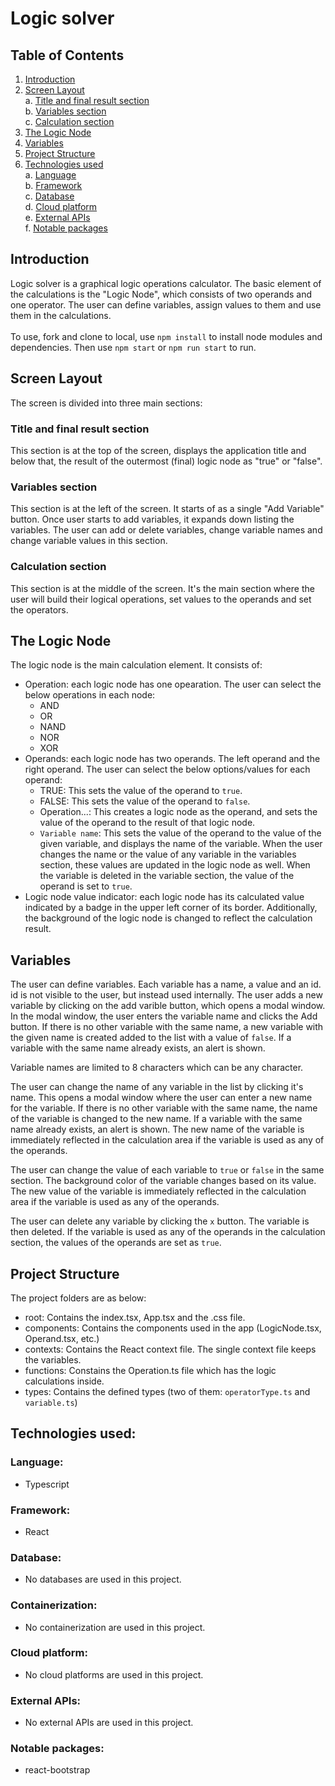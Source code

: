# Logic solver
## Table of Contents
1. [Introduction](#introduction)</br>
2. [Screen Layout](#screen-layout)</br>
  a. [Title and final result section](#yitle-and-final-result-section)</br>
  b. [Variables section](#variables-section)</br>
  c. [Calculation section](#calculation-section)</br>
3. [The Logic Node](#the-logic-node)</br>
4. [Variables](#variables)</br>
5. [Project Structure](#project-structure)</br>
6. [Technologies used](#technologies-used)</br>
  a. [Language](#language)</br>
  b. [Framework](#framework)</br>
  c. [Database](#techdatabase)</br>
  d. [Cloud platform](#cloud-platform)</br>
  e. [External APIs](#external-apis)</br>
  f. [Notable packages](#notable-packages)</br>


## Introduction
Logic solver is a graphical logic operations calculator. The basic element of the calculations is the "Logic Node", which consists of two operands and one operator. The user can define variables, assign values to them and use them in the calculations.
</br>
</br>
To use, fork and clone to local, use `npm install` to install node modules and dependencies. Then use `npm start` or `npm run start` to run.
</br>

## Screen Layout
The screen is divided into three main sections:

### Title and final result section
This section is at the top of the screen, displays the application title and below that, the result of the outermost (final) logic node as "true" or "false".

### Variables section
This section is at the left of the screen. It starts of as a single "Add Variable" button. Once user starts to add variables, it expands down listing the variables. The user can add or delete variables, change variable names and change variable values in this section.

### Calculation section
This section is at the middle of the screen. It's the main section where the user will build their logical operations, set values to the operands and set the operators.

## The Logic Node
The logic node is the main calculation element. It consists of:
- Operation: each logic node has one opearation. The user can select the below operations in each node:
    - AND
    - OR
    - NAND
    - NOR
    - XOR
- Operands: each logic node has two operands. The left operand and the right operand. The user can select the below options/values for each operand:
    - TRUE: This sets the value of the operand to `true`.
    - FALSE: This sets the value of the operand to `false`.
    - Operation...: This creates a logic node as the operand, and sets the value of the operand to the result of that logic node.
    - `Variable name`: This sets the value of the operand to the value of the given variable, and displays the name of the variable. When the user changes the name or the value of any variable in the variables section, these values are updated in the logic node as well. When the variable is deleted in the variable section, the value of the operand is set to `true`.
- Logic node value indicator: each logic node has its calculated value indicated by a badge in the upper left corner of its border. Additionally, the background of the logic node is changed to reflect the calculation result.

## Variables
The user can define variables. Each variable has a name, a value and an id. id is not visible to the user, but instead used internally. The user adds a new variable by clicking on the add varible button, which opens a modal window. In the modal window, the user enters the variable name and clicks the Add button. If there is no other variable with the same name, a new variable with the given name is created added to the list with a value of `false`. If a variable with the same name already exists, an alert is shown.

Variable names are limited to 8 characters which can be any character.

The user can change the name of any variable in the list by clicking it's name. This opens a modal window where the user can enter a new name for the variable. If there is no other variable with the same name, the name of the variable is changed to the new name. If a variable with the same name already exists, an alert is shown. The new name of the variable is immediately reflected in the calculation area if the variable is used as any of the operands.

The user can change the value of each variable to `true` or `false` in the same section. The background color of the variable changes based on its value. The new value of the variable is immediately reflected in the calculation area if the variable is used as any of the operands.

The user can delete any variable by clicking the `x` button. The variable is then deleted. If the variable is used as any of the operands in the calculation section, the values of the operands are set as `true`.

## Project Structure
The project folders are as below:
- root: Contains the index.tsx, App.tsx and the .css file.
- components: Contains the components used in the app (LogicNode.tsx, Operand.tsx, etc.)
- contexts: Contains the React context file. The single context file keeps the variables.
- functions: Constains the Operation.ts file which has the logic calculations inside.
- types: Contains the defined types (two of them: `operatorType.ts` and `variable.ts`)
## Technologies used:
### Language:
- Typescript
### Framework:
- React
### Database: <a name="techdatabase"></a>
- No databases are used in this project.
### Containerization:
- No containerization are used in this project.
### Cloud platform:
- No cloud platforms are used in this project.

### External APIs:
- No external APIs are used in this project.
### Notable packages:

- react-bootstrap</br>
</br>
